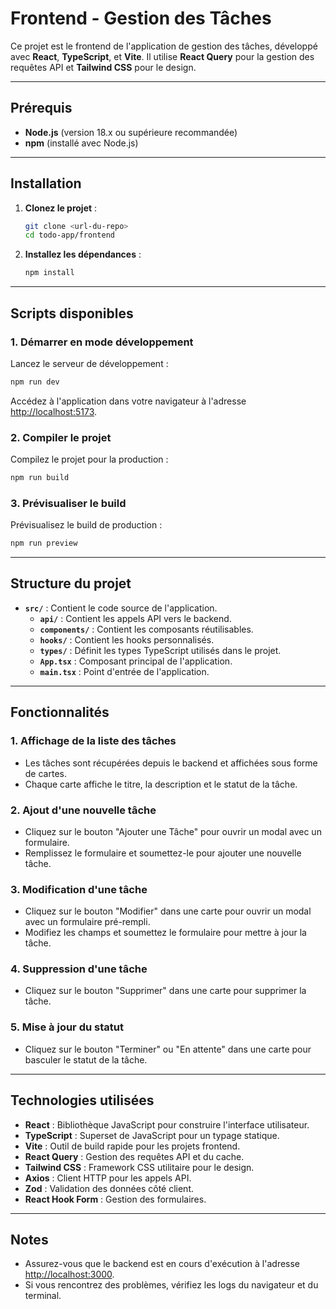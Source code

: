 # Frontend - Gestion des Tâches

Ce projet est le frontend de l'application de gestion des tâches, développé avec **React**, **TypeScript**, et **Vite**. Il utilise **React Query** pour la gestion des requêtes API et **Tailwind CSS** pour le design.

---

## Prérequis

- **Node.js** (version 18.x ou supérieure recommandée)
- **npm** (installé avec Node.js)

---

## Installation

1. **Clonez le projet** :
   ```bash
   git clone <url-du-repo>
   cd todo-app/frontend
   ```

2. **Installez les dépendances** :
   ```bash
   npm install
   ```

---

## Scripts disponibles

### 1. **Démarrer en mode développement**
   Lancez le serveur de développement :
   ```bash
   npm run dev
   ```

   Accédez à l'application dans votre navigateur à l'adresse [http://localhost:5173](http://localhost:5173).

### 2. **Compiler le projet**
   Compilez le projet pour la production :
   ```bash
   npm run build
   ```

### 3. **Prévisualiser le build**
   Prévisualisez le build de production :
   ```bash
   npm run preview
   ```

---

## Structure du projet

- **`src/`** : Contient le code source de l'application.
  - **`api/`** : Contient les appels API vers le backend.
  - **`components/`** : Contient les composants réutilisables.
  - **`hooks/`** : Contient les hooks personnalisés.
  - **`types/`** : Définit les types TypeScript utilisés dans le projet.
  - **`App.tsx`** : Composant principal de l'application.
  - **`main.tsx`** : Point d'entrée de l'application.

---

## Fonctionnalités

### 1. **Affichage de la liste des tâches**
- Les tâches sont récupérées depuis le backend et affichées sous forme de cartes.
- Chaque carte affiche le titre, la description et le statut de la tâche.

### 2. **Ajout d'une nouvelle tâche**
- Cliquez sur le bouton "Ajouter une Tâche" pour ouvrir un modal avec un formulaire.
- Remplissez le formulaire et soumettez-le pour ajouter une nouvelle tâche.

### 3. **Modification d'une tâche**
- Cliquez sur le bouton "Modifier" dans une carte pour ouvrir un modal avec un formulaire pré-rempli.
- Modifiez les champs et soumettez le formulaire pour mettre à jour la tâche.

### 4. **Suppression d'une tâche**
- Cliquez sur le bouton "Supprimer" dans une carte pour supprimer la tâche.

### 5. **Mise à jour du statut**
- Cliquez sur le bouton "Terminer" ou "En attente" dans une carte pour basculer le statut de la tâche.

---

## Technologies utilisées

- **React** : Bibliothèque JavaScript pour construire l'interface utilisateur.
- **TypeScript** : Superset de JavaScript pour un typage statique.
- **Vite** : Outil de build rapide pour les projets frontend.
- **React Query** : Gestion des requêtes API et du cache.
- **Tailwind CSS** : Framework CSS utilitaire pour le design.
- **Axios** : Client HTTP pour les appels API.
- **Zod** : Validation des données côté client.
- **React Hook Form** : Gestion des formulaires.

---

## Notes

- Assurez-vous que le backend est en cours d'exécution à l'adresse [http://localhost:3000](http://localhost:3000).
- Si vous rencontrez des problèmes, vérifiez les logs du navigateur et du terminal.